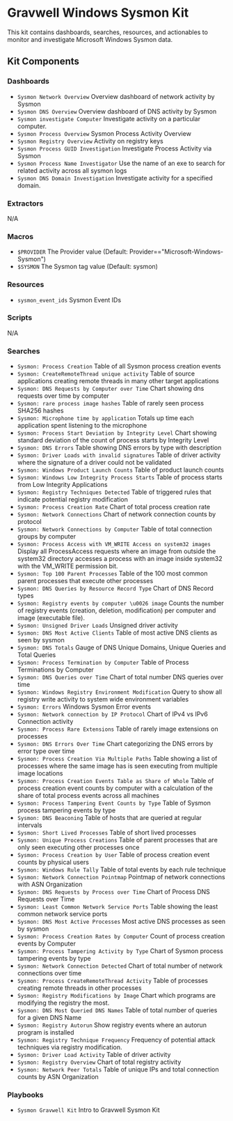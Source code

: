 # Gravwell Windows Sysmon Kit

This kit contains dashboards, searches, resources, and actionables to monitor and investigate Microsoft Windows Sysmon data.

## Kit Components

### Dashboards

* `Sysmon Network Overview` Overview dashboard of network activity by Sysmon
* `Sysmon DNS Overview` Overview dashboard of DNS activity by Sysmon
* `Sysmon investigate Computer` Investigate activity on a particular computer.
* `Sysmon Process Overview` Sysmon Process Activity Overview
* `Sysmon Registry Overview` Activity on registry keys
* `Sysmon Process GUID Investigation` Investigate Process Activity via Sysmon
* `Sysmon Process Name Investigator` Use the name of an exe to search for related activity across all sysmon logs
* `Sysmon DNS Domain Investigation` Investigate activity for a specified domain.

### Extractors

N/A

### Macros

* `$PROVIDER` The Provider value (Default: Provider=="Microsoft-Windows-Sysmon")
* `$SYSMON` The Sysmon tag value (Default: sysmon)

### Resources

* `sysmon_event_ids` Sysmon Event IDs

### Scripts

N/A

### Searches

* `Sysmon: Process Creation` Table of all Sysmon process creation events
* `Sysmon: CreateRemoteThread unique activity` Table of source applications creating remote threads in many other target applications
* `Sysmon: DNS Requests by Computer over Time` Chart showing dns requests over time by computer
* `Sysmon: rare process image hashes` Table of rarely seen process SHA256 hashes
* `Sysmon: Microphone time by application` Totals up time each application spent listening to the microphone
* `Sysmon: Process Start Deviation by Integrity Level` Chart showing standard deviation of the count of process starts by Integrity Level
* `Sysmon: DNS Errors` Table showing DNS errors by type with description
* `Sysmon: Driver Loads with invalid signatures` Table of driver activity where the signature of a driver could not be validated
* `Sysmon: Windows Product Launch Counts` Table of product launch counts
* `Sysmon: Windows Low Integrity Process Starts` Table of process starts from Low Integrity Applications
* `Sysmon: Registry Techniques Detected` Table of triggered rules that indicate potential registry modification
* `Sysmon: Process Creation Rate` Chart of total process creation rate
* `Sysmon: Network Connections` Chart of network connection counts by protocol
* `Sysmon: Network Connections by Computer` Table of total connection groups by computer
* `Sysmon: Process Access with VM_WRITE Access on system32 images` Display all ProcessAccess requests where an image from outside the system32 directory accesses a process with an image inside system32 with the VM_WRITE permission bit.
* `Sysmon: Top 100 Parent Processes` Table of the 100 most common parent processes that execute other processes
* `Sysmon: DNS Queries by Resource Record Type` Chart of DNS Record types
* `Sysmon: Registry events by computer \u0026 image` Counts the number of registry events (creation, deletion, modification) per computer and image (executable file).
* `Sysmon: Unsigned Driver Loads` Unsigned driver activity
* `Sysmon: DNS Most Active Clients` Table of most active DNS clients as seen by sysmon
* `Sysmon: DNS Totals` Gauge of DNS Unique Domains, Unique Queries and Total Queries
* `Sysmon: Process Termination by Computer` Table of Process Terminations by Computer
* `Sysmon: DNS Queries over Time` Chart of total number DNS queries over time
* `Sysmon: Windows Registry Environment Modification` Query to show all registry write activity to system wide environment variables
* `Sysmon: Errors` Windows Sysmon Error events
* `Sysmon: Network connection by IP Protocol` Chart of IPv4 vs IPv6 Connection activity
* `Sysmon: Process Rare Extensions` Table of rarely image extensions on processes
* `Sysmon: DNS Errors Over Time` Chart categorizing the DNS errors by error type over time
* `Sysmon: Process Creation Via Multiple Paths` Table showing a list of processes where the same image has is seen executing from multiple image locations
* `Sysmon: Process Creation Events Table as Share of Whole` Table of process creation event counts by computer with a calculation of the share of total process events across all machines
* `Sysmon: Process Tampering Event Counts by Type` Table of Sysmon process tampering events by type
* `Sysmon: DNS Beaconing` Table of hosts that are queried at regular intervals
* `Sysmon: Short Lived Processes` Table of short lived processes
* `Sysmon: Unique Process Creations` Table of parent processes that are only seen executing other processes once
* `Sysmon: Process Creation by User` Table of process creation event counts by physical users
* `Sysmon: Windows Rule Tally` Table of total events by each rule technique
* `Sysmon: Network Connection Pointmap` Pointmap of network connections with ASN Organization
* `Sysmon: DNS Requests by Process over Time` Chart of Process DNS Requests over Time
* `Sysmon: Least Common Network Service Ports` Table showing the least common network service ports
* `Sysmon: DNS Most Active Processes` Most active DNS processes as seen by sysmon
* `Sysmon: Process Creation Rates by Computer` Count of process creation events by Computer
* `Sysmon: Process Tampering Activity by Type` Chart of Sysmon process tampering events by type
* `Sysmon: Network Connection Detected` Chart of total number of network connections over time
* `Sysmon: Process CreateRemoteThread Activity` Table of processes creating remote threads in other processes
* `Sysmon: Registry Modifications by Image` Chart which programs are modifying the registry the most.
* `Sysmon: DNS Most Queried DNS Names` Table of total number of queries for a given DNS Name
* `Sysmon: Registry Autorun` Show registry events where an autorun program is installed
* `Sysmon: Registry Technique Frequency` Frequency of potential attack techniques via registry modification.
* `Sysmon: Driver Load Activity` Table of driver activity
* `Sysmon: Registry Overview` Chart of total registry activity
* `Sysmon: Network Peer Totals` Table of unique IPs and total connection counts by ASN Organization

### Playbooks

* `Sysmon Gravwell Kit` Intro to Gravwell Sysmon Kit
